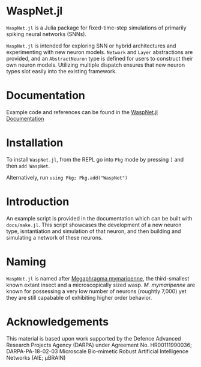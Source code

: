 # WaspNet.jl
`WaspNet.jl` is a Julia package for fixed-time-step simulations of primarily spiking neural networks (SNNs). 

`WaspNet.jl` is intended for exploring SNN or hybrid architectures and experimenting with new neuron models. `Network` and `Layer` abstractions are provided, and an `AbstractNeuron` type is defined for users to construct their own neuron models. Utilizing multiple dispatch ensures that new neuron types slot easily into the existing framework.

# Documentation

Example code and references can be found in the [WaspNet.jl Documentation](https://leaflabs.github.io/WaspNet.jl/)

# Installation

To install `WaspNet.jl`, from the REPL go into `Pkg` mode by pressing `]` and then `add WaspNet`.

Alternatively, run `using Pkg; Pkg.add("WaspNet")`

# Introduction

An example script is provided in the documentation which can be built with `docs/make.jl`. This script showcases the development of a new neuron type, isntantiation and simulation of that neuron, and then building and simulating a network of these neurons. 

# Naming

`WaspNet.jl` is named after [Megaphragma mymaripenne](https://en.wikipedia.org/wiki/Megaphragma_mymaripenne), the third-smallest known extant insect and a microscopically sized wasp. *M. mymaripenne* are known for possessing a very low number of neurons (roughtly 7,000) yet they are still capabable of exhibiting higher order behavior.

# Acknowledgements

This material is based upon work supported by the Defence Advanced Research Projects Agency (DARPA) under Agreement No. HR00111990036; DARPA-PA-18-02-03 Microscale Bio-mimetic Robust Artificial Intelligence Networks (AIE; μBRAIN)
